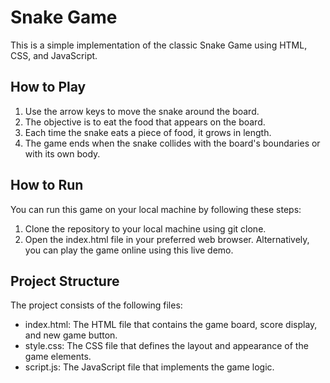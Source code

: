 # Snake Game
This is a simple implementation of the classic Snake Game using HTML, CSS, and JavaScript.

## How to Play
1. Use the arrow keys to move the snake around the board.
2. The objective is to eat the food that appears on the board.
3. Each time the snake eats a piece of food, it grows in length.
4. The game ends when the snake collides with the board's boundaries or with its own body.
## How to Run
You can run this game on your local machine by following these steps:

1. Clone the repository to your local machine using git clone.
2. Open the index.html file in your preferred web browser.
Alternatively, you can play the game online using this live demo.

## Project Structure
The project consists of the following files:

- index.html: The HTML file that contains the game board, score display, and new game button.
- style.css: The CSS file that defines the layout and appearance of the game elements.
- script.js: The JavaScript file that implements the game logic.
